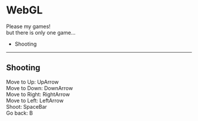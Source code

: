# WebGL
Please my games!  
but there is only one game...
* Shooting


---

## Shooting

Move to Up: UpArrow  
Move to Down: DownArrow  
Move to Right: RightArrow  
Move to Left: LeftArrow  
Shoot: SpaceBar  
Go back: B
